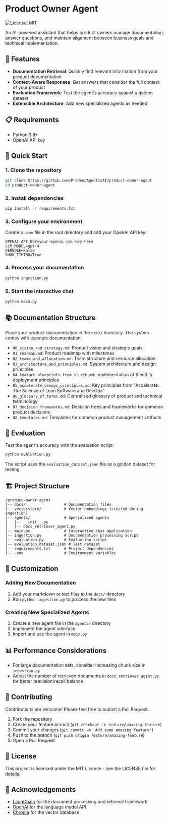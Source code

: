 # Product Owner Agent

[![License: MIT](https://img.shields.io/badge/License-MIT-yellow.svg)](https://opensource.org/licenses/MIT)

An AI-powered assistant that helps product owners manage documentation, answer questions, and maintain alignment between business goals and technical implementation.

## 🌟 Features

- **Documentation Retrieval**: Quickly find relevant information from your product documentation
- **Context-Aware Responses**: Get answers that consider the full context of your product
- **Evaluation Framework**: Test the agent's accuracy against a golden dataset
- **Extensible Architecture**: Add new specialized agents as needed

## 📋 Requirements

- Python 3.8+
- OpenAI API key

## 🚀 Quick Start

### 1. Clone the repository

```bash
git clone https://github.com/PradeepAgenticAI/product-owner-agent
cd product-owner-agent
```

### 2. Install dependencies

```bash
pip install -r requirements.txt
```

### 3. Configure your environment

Create a `.env` file in the root directory and add your OpenAI API key:

```
OPENAI_API_KEY=your-openai-api-key-here
LLM_MODEL=gpt-4
VERBOSE=False
SHOW_TIMING=True
```

### 4. Process your documentation

```bash
python ingestion.py
```

### 5. Start the interactive chat

```bash
python main.py
```

## 📚 Documentation Structure

Place your product documentation in the `docs/` directory. The system comes with example documentation:

- `00_vision_and_strategy.md`: Product vision and strategic goals
- `01_roadmap.md`: Product roadmap with milestones
- `02_teams_and_allocation.md`: Team structure and resource allocation
- `03_architecture_and_principles.md`: System architecture and design principles
- `04_feature_blueprints_from_slueth.md`: Implementation of Sleuth's deployment principles
- `05_accelerate_devops_principles.md`: Key principles from "Accelerate: The Science of Lean Software and DevOps"
- `06_glossary_of_terms.md`: Centralized glossary of product and technical terminology
- `07_decision_frameworks.md`: Decision trees and frameworks for common product decisions
- `08_templates.md`: Templates for common product management artifacts

## 🧪 Evaluation

Test the agent's accuracy with the evaluation script:

```bash
python evaluation.py
```

The script uses the `evaluation_dataset.json` file as a golden dataset for testing.

## 🏗️ Project Structure

```
/product-owner-agent
|-- docs/                 # Documentation files
|-- vectorstore/          # Vector embeddings (created during ingestion)
|-- agents/               # Specialized agents
|   |-- __init__.py
|   |-- docs_retriever_agent.py
|-- main.py               # Interactive chat application
|-- ingestion.py          # Documentation processing script
|-- evaluation.py         # Evaluation script
|-- evaluation_dataset.json # Test dataset
|-- requirements.txt      # Project dependencies
|-- .env                  # Environment variables
```

## 🔧 Customization

### Adding New Documentation

1. Add your markdown or text files to the `docs/` directory
2. Run `python ingestion.py` to process the new files

### Creating New Specialized Agents

1. Create a new agent file in the `agents/` directory
2. Implement the agent interface
3. Import and use the agent in `main.py`

## 📊 Performance Considerations

- For large documentation sets, consider increasing chunk size in `ingestion.py`
- Adjust the number of retrieved documents in `docs_retriever_agent.py` for better precision/recall balance

## 🤝 Contributing

Contributions are welcome! Please feel free to submit a Pull Request.

1. Fork the repository
2. Create your feature branch (`git checkout -b feature/amazing-feature`)
3. Commit your changes (`git commit -m 'Add some amazing feature'`)
4. Push to the branch (`git push origin feature/amazing-feature`)
5. Open a Pull Request

## 📜 License

This project is licensed under the MIT License - see the LICENSE file for details.

## 🙏 Acknowledgements

- [LangChain](https://github.com/langchain-ai/langchain) for the document processing and retrieval framework
- [OpenAI](https://openai.com/) for the language model API
- [Chroma](https://www.trychroma.com/) for the vector database
